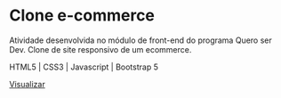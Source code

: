 # Clone e-commerce

Atividade desenvolvida no módulo de front-end do programa Quero ser Dev. Clone de site responsivo de um ecommerce.

HTML5 | CSS3 | Javascript | Bootstrap 5

[Visualizar](https://clone-hering.netlify.app/)
